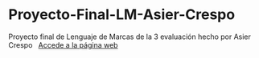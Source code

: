 # Proyecto-Final-LM-Asier-Crespo
Proyecto final de Lenguaje de Marcas de la 3 evaluación hecho por Asier Crespo &nbsp;
<a href="https://asiershof.github.io/Proyecto-Final-LM-Asier-Crespo/">Accede a la página web</a>

